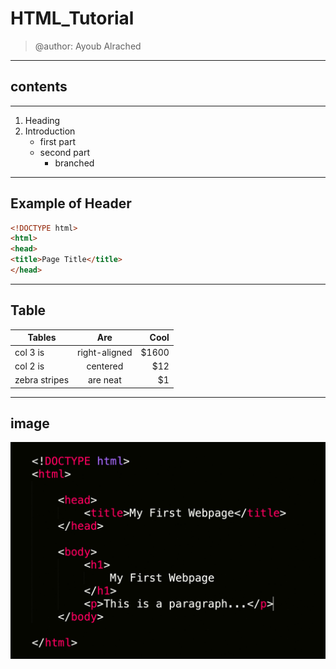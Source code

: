 # HTML_Tutorial
> @author: Ayoub Alrached

---

## contents

---

1. Heading
2. Introduction
    - first part
    - second part
        - branched 

---

## Example of Header 

```html
<!DOCTYPE html>
<html>
<head>
<title>Page Title</title>
</head>
```

---

## Table

| Tables        | Are           | Cool  |
| ------------- |:-------------:| -----:|
| col 3 is      | right-aligned | $1600 |
| col 2 is      | centered      |   $12 |
| zebra stripes | are neat      |    $1 |

---

## image

![html example][logo]

[logo]: img/ex.jpg "html code example"

